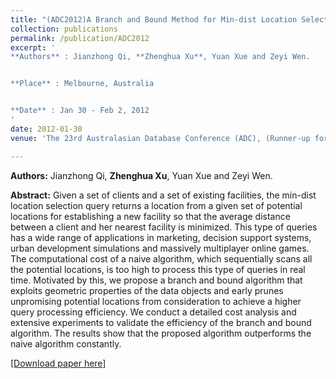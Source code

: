 ```yaml
---
title: "(ADC2012)A Branch and Bound Method for Min-dist Location Selection Queries"
collection: publications
permalink: /publication/ADC2012
excerpt: '
**Authors** : Jianzhong Qi, **Zhenghua Xu**, Yuan Xue and Zeyi Wen.


**Place** : Melbourne, Australia


**Date** : Jan 30 - Feb 2, 2012
'
date: 2012-01-30
venue: 'The 23rd Australasian Database Conference (ADC), (Runner-up for Best Paper award)'

---
```

**Authors:** Jianzhong Qi, **Zhenghua Xu**, Yuan Xue and Zeyi Wen.  

**Abstract:** Given a set of clients and a set of existing facilities, the
min-dist location selection query returns a location from a
given set of potential locations for establishing a new facility so that the average distance between a client and her
nearest facility is minimized. This type of queries has a
wide range of applications in marketing, decision support
systems, urban development simulations and massively
multiplayer online games. The computational cost of a
naive algorithm, which sequentially scans all the potential
locations, is too high to process this type of queries in real
time. Motivated by this, we propose a branch and bound
algorithm that exploits geometric properties of the data
objects and early prunes unpromising potential locations
from consideration to achieve a higher query processing
efficiency. We conduct a detailed cost analysis and extensive experiments to validate the efficiency of the branch
and bound algorithm. The results show that the proposed
algorithm outperforms the naive algorithm constantly.

[[Download paper here]](http://zhx-hebut.github.io/files/ADC2012.pdf)
